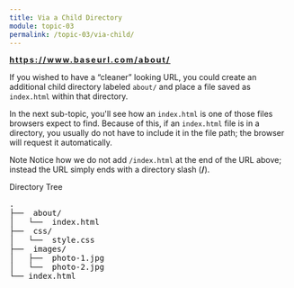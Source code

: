 ```yaml
---
title: Via a Child Directory
module: topic-03
permalink: /topic-03/via-child/
---
```


<div class="divider-heading"></div>

<i class="fas fa-long-arrow-alt-right" style="color: #DF382C"></i> <span style="font-weight: bold; letter-spacing: 2px;">https://www.baseurl.com/about/</span>

If you wished to have a “cleaner” looking URL, you could create an additional child directory labeled `about/` and place a file saved as `index.html` within that directory.

In the next sub-topic, you'll see how an `index.html` is one of those files browsers expect to find. Because of this, if an `index.html` file is in a directory, you usually do not have to include it in the file path; the browser will request it automatically.

<span class="label label-info">Note</span> Notice how we do not add `/index.html` at the end of the URL above; instead the URL simply ends with a directory slash (**/**).


<div id="code-heading">Directory Tree</div>
<pre id="bash">
.
├── <i class="far fa-folder-open"></i> about/ <i class="fas fa-long-arrow-alt-left bounce"></i>
│   └── <i class="fab fa-html5"></i> index.html
├── <i class="far fa-folder-open"></i> css/
│   └── <i class="fab fa-css3-alt"></i> style.css
├── <i class="far fa-folder-open"></i> images/
│   ├── <i class="far fa-image"></i> photo-1.jpg
│   └── <i class="far fa-image"></i> photo-2.jpg
└── index.html
</pre>
